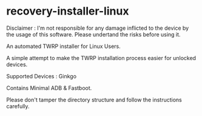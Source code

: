 # recovery-installer-linux

Disclaimer : I'm not responsible for any damage inflicted to the device by the usage of this software. Please undertand the risks before using it.

An automated TWRP installer for Linux Users.

A simple attempt to make the TWRP installation process easier for unlocked devices. 

Supported Devices : Ginkgo

Contains Minimal ADB & Fastboot.

Please don't tamper the directory structure and follow the instructions carefully.
